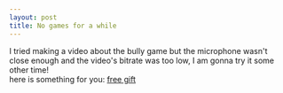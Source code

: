 ```yaml
---
layout: post
title: No games for a while
---
```


I tried making a video about the bully game but the microphone wasn't close enough and the video's bitrate was too low, I am gonna try it some other time! 
<br> here is something for you: [free gift](https://tackb.github.io/Simp)
